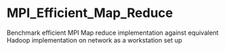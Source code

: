 # MPI_Efficient_Map_Reduce
Benchmark efficient MPI Map reduce implementation against equivalent Hadoop implementation on network as a workstation set up
